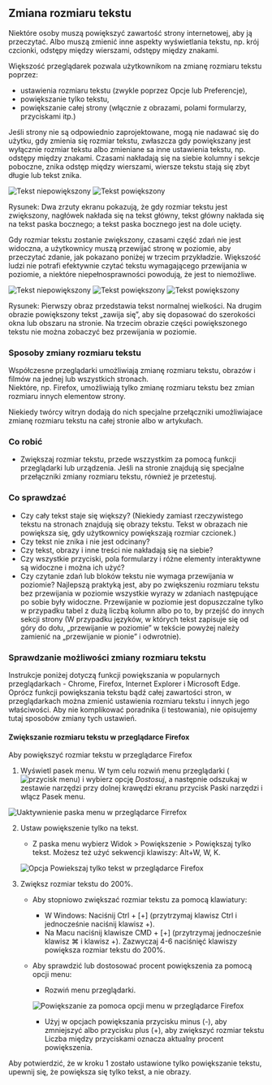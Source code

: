 ## Zmiana rozmiaru tekstu

Niektóre osoby muszą powiększyć zawartość strony internetowej, aby ją przeczytać. Albo muszą zmienić inne aspekty wyświetlania tekstu, np. krój czcionki, odstępy między wierszami, odstępy między znakami.

Większość przeglądarek pozwala użytkownikom na zmianę rozmiaru tekstu poprzez:
-	ustawienia rozmiaru tekstu (zwykle poprzez Opcje lub Preferencje),
-	powiększanie tylko tekstu,
-	powiększanie całej strony (włącznie z obrazami, polami formularzy, przyciskami itp.)

Jeśli strony nie są odpowiednio zaprojektowane, mogą nie nadawać się do użytku, gdy zmienia się rozmiar tekstu, zwłaszcza gdy 
powiększany jest wyłącznie rozmiar tekstu albo zmieniane sa inne ustawienia tekstu, np. odstępy między znakami. Czasami nakładają się na siebie kolumny i sekcje poboczne, znika odstęp między wierszami, wiersze tekstu stają się zbyt długie lub tekst znika.

![Tekst niepowiększony](/img/05_p_powieksz1.png) ![Tekst powiększony](/img/05_p_powieksz2.png) 

Rysunek: Dwa zrzuty ekranu pokazują, że gdy rozmiar tekstu jest zwiększony, nagłówek nakłada się na tekst główny, tekst główny nakłada się na tekst paska bocznego; a tekst paska bocznego jest na dole ucięty.

Gdy rozmiar tekstu zostanie zwiększony, czasami część zdań nie jest widoczna, a użytkownicy muszą przewijać stronę w poziomie, aby przeczytać zdanie, jak pokazano poniżej w trzecim przykładzie. Większość ludzi nie potrafi efektywnie czytać tekstu wymagającego przewijania w poziomie, a niektóre niepełnosprawności powodują, że jest to niemożliwe.

![Tekst niepowiększony](/img/05_p_powieksz31.png) ![Tekst powiększony](/img/05_p_powieksz41.png) 
 ![Tekst powiększony](/img/05_p_powieksz51.png)  

Rysunek: Pierwszy obraz przedstawia tekst normalnej wielkości. Na drugim obrazie powiększony tekst „zawija się”, aby się dopasować do szerokości okna lub obszaru na stronie. Na trzecim obrazie części powiększonego tekstu nie można zobaczyć bez przewijania w poziomie.

### Sposoby zmiany rozmiaru tekstu 
Współczesne przeglądarki umożliwiają zmianę rozmiaru tekstu, obrazów i filmów na jednej lub wszystkich stronach.  
Niektóre, np. Firefox, umożliwiają tylko zmianę rozmiaru tekstu bez zmian rozmiaru innych elementow strony.

Niekiedy twórcy witryn dodają do nich specjalne przełączniki umożliwiajace zmianę rozmiaru tekstu na całej stronie albo w artykułach.     

### Co robić
-	Zwiększaj rozmiar tekstu, przede wszzystkim za pomocą funkcji przeglądarki lub urządzenia. Jeśli na stronie znajdują się specjalne przełączniki zmiany rozmiaru tekstu, również je przetestuj.

### Co sprawdzać
-	Czy cały tekst staje się większy? (Niekiedy zamiast rzeczywistego tekstu na stronach znajdują się obrazy tekstu. Tekst w obrazach nie powiększa się, gdy użytkownicy powiększają rozmiar czcionek.)
-	Czy tekst nie znika i nie jest odcinany?
-	Czy tekst, obrazy i inne treści nie nakładają się na siebie?
-	Czy wszystkie przyciski, pola formularzy i różne elementy interaktywne są widoczne i można ich użyć?
-	Czy czytanie zdań lub bloków tekstu nie wymaga przewijania w poziomie? Najlepszą praktyką jest, aby po zwiększeniu rozmiaru tekstu bez przewijania w poziomie wszystkie wyrazy w zdaniach następujące po sobie były widoczne. Przewijanie w poziomie jest dopuszczalne tylko w przypadku tabel z dużą liczbą kolumn albo po to, by przejść do innych sekcji strony  (W przypadku języków, w których tekst zapisuje się od góry do dołu, „przewijanie w poziomie” w tekście powyżej należy zamienić na  „przewijanie w pionie” i odwrotnie).

### Sprawdzanie możliwości zmiany rozmiaru tekstu
Instrukcje poniżej dotyczą funkcji powiększania w popularnych przeglądarkach - Chrome, Firefox, Internet Explorer i Microsoft Edge. Oprócz funkcji powiększania tekstu bądź całej zawartości stron, w przeglądarkach można zmienić ustawienia rozmiaru tekstu i innych jego właściwości. Aby nie komplikować poradnika (i testowania), nie opisujemy tutaj sposobów zmiany tych ustawień.
 
#### Zwiększanie rozmiaru tekstu w przeglądarce Firefox 
Aby powiększyć rozmiar tekstu w przeglądarce Firefox
1. Wyświetl pasek menu. W tym celu rozwiń menu przeglądarki (![przycisk menu](/img/05_P_firefox-menu.png)) i wybierz opcję *Dostosuj*, a następnie odszukaj w zestawie narzędzi przy dolnej krawędzi ekranu przycisk Paski narzędzi i włącz Pasek menu.

![Uaktywnienie paska menu w przeglądarce Firrefox](/img/05_P_firefox-pasek-menu.png)
    
2. Ustaw powiększenie tylko na tekst.
   - Z paska menu wybierz Widok > Powiększenie > Powiększaj tylko tekst. Możesz też użyć sekwencji klawiszy: Alt+W, W, K.

    ![Opcja Powiekszaj tylko tekst w przeglądarce Firefox](/img/05_P_firefox-ustaw-powiekszenie-tekstu.png)
 
3. Zwiększ rozmiar tekstu do 200%.
   - Aby stopniowo zwiększać rozmiar tekstu za pomocą klawiatury:
     - W Windows: Naciśnij Ctrl + [+] (przytrzymaj klawisz Ctrl i jednocześnie naciśnij klawisz +).
     - Na Macu naciśnij klawisze CMD + [+] (przytrzymaj jednocześnie klawisz ⌘ i klawisz +). Zazwyczaj 4-6 naciśnięć klawiszy powiększa rozmiar tekstu do 200%.
   - Aby sprawdzić lub dostosować procent powiększenia za pomocą opcji menu:
     - Rozwiń menu przeglądarki.
	 
	 ![Powiększanie za pomoca opcji menu w przeglądarce Firefox](/img/05_P_firefox-opcje-powiekszanie.png)
 
     - Użyj w opcjach powiększania przycisku minus (-), aby zmniejszyć albo przycisku plus (+), aby zwiększyć rozmiar tekstu Liczba między przyciskami oznacza aktualny procent powiększenia.

Aby potwierdzić, że w kroku 1 zostało ustawione tylko powiększanie tekstu, upewnij się, że powiększa się tylko tekst, a nie obrazy.
